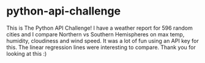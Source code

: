 # python-api-challenge

This is The Python API Challenge! I have a weather report for 596 random cities and I compare Northern vs Southern Hemispheres on max temp, humidity, cloudiness and wind speed. It was a lot of fun using an API key for this. 
The linear regression lines were interesting to compare. Thank you for looking at this :)
